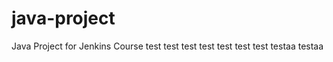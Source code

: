 # java-project
Java Project for Jenkins Course
 test 
 test 
 test 
 test 
 test 
 test 
 test 
 testaa 
 testaa 

